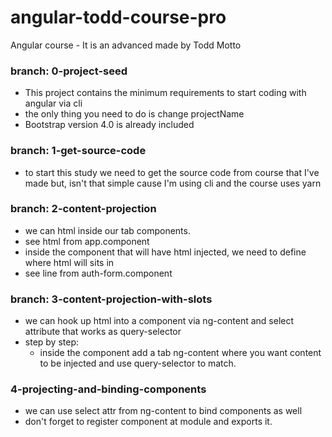 # angular-todd-course-pro

Angular course - It is an advanced made by Todd Motto

### branch: 0-project-seed
- This project contains the minimum requirements to start coding with angular via cli
- the only thing you need to do is change projectName
- Bootstrap version 4.0 is already included

### branch: 1-get-source-code
- to start this study we need to get the source code from course that I've made but, isn't that simple cause 
  I'm using cli and the course uses yarn

### branch: 2-content-projection
- we can html inside our tab components.
- see html from app.component
- inside the component that will have html injected, we need to define where html will sits in
- see line  from auth-form.component

### branch: 3-content-projection-with-slots
- we can hook up html into a component via ng-content and select attribute that works as query-selector
- step by step:
    - inside the component add a tab ng-content where you want content to be injected and use query-selector to match.

### 4-projecting-and-binding-components
- we can use select attr from ng-content to bind components as well
- don't forget to register component at module and exports it.